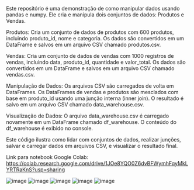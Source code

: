 Este repositório é uma demonstração de como manipular dados usando pandas e numpy. Ele cria e manipula dois conjuntos de dados: Produtos e Vendas.

Produtos: Cria um conjunto de dados de produtos com 600 produtos, incluindo produto_id, nome e categoria. Os dados são convertidos em um DataFrame e salvos em um arquivo CSV chamado produtos.csv.

Vendas: Cria um conjunto de dados de vendas com 1000 registros de vendas, incluindo data, produto_id, quantidade e valor_total. Os dados são convertidos em um DataFrame e salvos em um arquivo CSV chamado vendas.csv.

Manipulação de Dados: Os arquivos CSV são carregados de volta em DataFrames. Os DataFrames de vendas e produtos são mesclados com base em produto_id usando uma junção interna (inner join). O resultado é salvo em um arquivo CSV chamado data_warehouse.csv.

Visualização de Dados: O arquivo data_warehouse.csv é carregado novamente em um DataFrame chamado df_warehouse. O conteúdo do df_warehouse é exibido no console.

Este código ilustra como lidar com conjuntos de dados, realizar junções, salvar e carregar dados em arquivos CSV, e visualizar o resultado final.

Link para notebook Google Colab: https://colab.research.google.com/drive/1JOe8YQO0Z6dvBFWymhFqyMkLYRTRaKnS?usp=sharing

![image](https://github.com/ViniMdeAraujo/ETLDATAWAREHOUSE-BI/assets/127357097/e008ac2f-144d-4e32-bff1-ee6792373779)
![image](https://github.com/ViniMdeAraujo/ETLDATAWAREHOUSE-BI/assets/127357097/0ea2bacd-a23e-46bc-8f03-d1116e43fd88)
![image](https://github.com/ViniMdeAraujo/ETLDATAWAREHOUSE-BI/assets/127357097/9a4992bb-227b-43a3-8d21-93066b4826d7)
![image](https://github.com/ViniMdeAraujo/ETLDATAWAREHOUSE-BI/assets/127357097/f8c16d3c-8f08-4fe4-95e5-c965079e4c2f)
![image](https://github.com/ViniMdeAraujo/ETLDATAWAREHOUSE-BI/assets/127357097/04e11cb0-95f4-44c0-a54b-2471d7816b27)



